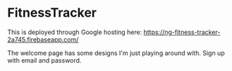 # FitnessTracker

This is deployed through Google hosting here: https://ng-fitness-tracker-2a745.firebaseapp.com/ 

The welcome page has some designs I'm just playing around with. Sign up with email and password.